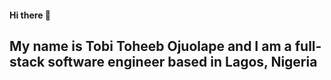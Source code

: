 #### Hi there 👋

## My name is Tobi Toheeb Ojuolape and I am a full-stack software engineer based in Lagos, Nigeria
<!--
**Toheeb-Ojuolape/Toheeb-Ojuolape** is a ✨ _special_ ✨ repository because its `README.md` (this file) appears on your GitHub profile.

Here are some ideas to get you started:

- 🔭 I’m currently working on ...
- 🌱 I’m currently learning Lightning, Flutter and GOlang...
- 👯 I’m looking to collaborate on Bitcoin/Cryptocurrency projects, creator apps and games...
- 🤔 I’m looking for help with ...
- 💬 Ask me about Javascript, APIs and Frontend development...
- 📫 How to reach me: email: tobilobaojuolape@gmail.com ...
- 😄 Pronouns: He/Him...
- ⚡ Fun fact: I'm a southpaw 😉 ...
-->
